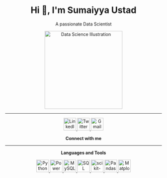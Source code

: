 <h1 align="center">Hi 👋, I'm Sumaiyya Ustad</h1>
<p align="center">A passionate Data Scientist</p>

<p align="center">
  <img src="https://images.unsplash.com/photo-1461749280684-dccba630e2f6?auto=format&fit=crop&w=600&q=80" alt="Data Science Illustration" width="250"/>
</p>

<!-- Replace the image URL above with any other data-science-related image you prefer -->

---

<p align="center">
  <a href="https://www.linkedin.com/in/ustad-sumaiyya" target="_blank">
    <img src="https://cdn.jsdelivr.net/gh/devicons/devicon/icons/linkedin/linkedin-original.svg" alt="LinkedIn" width="40" height="40"/>
  </a>
  <a href="https://twitter.com/" target="_blank">
    <img src="https://cdn.jsdelivr.net/gh/devicons/devicon/icons/twitter/twitter-original.svg" alt="Twitter" width="40" height="40"/>
  </a>
  <a href="mailto:sumaiyya.ustad190@gmail.com" target="_blank">
    <img src="https://cdn.jsdelivr.net/gh/devicons/devicon/icons/google/google-original.svg" alt="Gmail" width="40" height="40"/>
  </a>
</p>
<p align="center"><b>Connect with me</b></p>

---

<p align="center"><b>Languages and Tools</b></p>
<p align="center">
  <a href="https://www.python.org/" target="_blank">
    <img src="https://cdn.jsdelivr.net/gh/devicons/devicon/icons/python/python-original.svg" alt="Python" width="40" height="40"/>
  </a>
  <a href="https://www.microsoft.com/en-us/power-platform/products/power-bi" target="_blank">
    <img src="https://cdn.jsdelivr.net/gh/simple-icons/simple-icons/icons/powerbi.svg" alt="Power BI" width="40" height="40"/>
  </a>
  <a href="https://www.mysql.com/" target="_blank">
    <img src="https://cdn.jsdelivr.net/gh/devicons/devicon/icons/mysql/mysql-original.svg" alt="MySQL" width="40" height="40"/>
  </a>
  <a href="https://www.sql.org/" target="_blank">
    <img src="https://cdn.jsdelivr.net/gh/devicons/devicon/icons/postgresql/postgresql-original.svg" alt="SQL" width="40" height="40"/>
  </a>
  <a href="https://scikit-learn.org/" target="_blank">
    <img src="https://upload.wikimedia.org/wikipedia/commons/0/05/Scikit_learn_logo_small.svg" alt="scikit-learn" width="40" height="40"/>
  </a>
  <a href="https://pandas.pydata.org/" target="_blank">
    <img src="https://cdn.jsdelivr.net/gh/devicons/devicon/icons/pandas/pandas-original.svg" alt="Pandas" width="40" height="40"/>
  </a>
  <a href="https://matplotlib.org/" target="_blank">
    <img src="https://matplotlib.org/_static/logo2_compressed.svg" alt="Matplotlib" width="40" height="40"/>
  </a>
</p>

<!-- 
- All sections are centered.
- "Connect with me" and "Languages and Tools" are in the center, as requested.
- Hobbies section removed.
- Field image placed above connect section.
- Replace the illustration with your preferred image as needed.
-->
